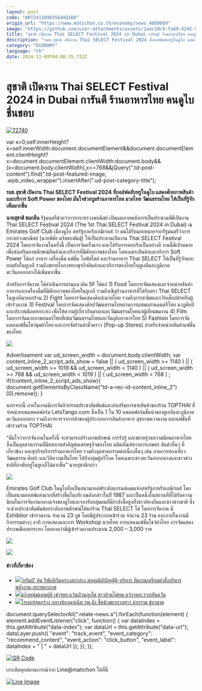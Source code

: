 ```yaml
---
layout: post
code: "ART24110903564XQ1B8"
origin_url: "https://www.matichon.co.th/economy/news_4889889"
image: "https://github.com/user-attachments/assets/1aac18c9-fa49-4242-9573-81c7b90e42c1"
title: "สุชาติ เปิดงาน Thai SELECT Festival 2024 in Dubai การันตี ร้านอาหารไทย คนดูไบชื่นชอบ"
description: "รมช.สุชาติ เปิดงาน Thai SELECT Festival 2024 ที่กอล์ฟคลับหรูในดูไบ แสดงศักยภาพสินค้าและบริการ Soft Power ของไทย มั่นใจช่วยบูมร้านอาหารไทย มวยไทย วัฒนธรรมไทย"
category: "ECONOMY"
language: "th"
date: 2024-11-09T04:00:35.732Z
---
```


# สุชาติ เปิดงาน Thai SELECT Festival 2024 in Dubai การันตี ร้านอาหารไทย คนดูไบชื่นชอบ

[![](https://www.matichon.co.th/wp-content/uploads/2024/11/72740.jpg "72740")](https://www.matichon.co.th/wp-content/uploads/2024/11/72740.jpg)

var x=0;self.innerHeight?x=self.innerWidth:document.documentElement&&document.documentElement.clientHeight?x=document.documentElement.clientWidth:document.body&&(x=document.body.clientWidth),x<=768&&jQuery(".td-post-content").find(".td-post-featured-image, .wpb\_video\_wrapper").insertAfter(".ud-post-category-title");

**รมช.สุชาติ เปิดงาน Thai SELECT Festival 2024 ที่กอล์ฟคลับหรูในดูไบ แสดงศักยภาพสินค้าและบริการ Soft Power ของไทย มั่นใจช่วยบูมร้านอาหารไทย มวยไทย วัฒนธรรมไทย ให้เป็นที่รู้จักเพิ่มมากขึ้น**

**นายสุชาติ ชมกลิ่น** รัฐมนตรีช่วยว่าการกระทรวงพาณิชย์ เปิดเผยภายหลังการเป็นประธานพิธีเปิดงาน Thai SELECT Festival 2024 (The 1st Thai SELECT Festival 2024 in Dubai) ณ Emirates Golf Club เมืองดูไบ สหรัฐอาหรับเอมิเรตส์ ว่า ตนได้รับมอบหมายจากรัฐมนตรีว่าการกระทรวงพาณิชย์ (นายพิชัย นริพทะพันธุ์) ให้เป็นประธานเปิดงาน Thai SELECT Festival 2024 โดยการจัดงานในครั้งนี้ เป็นการจัดครั้งแรก และได้รับการตอบรับเป็นอย่างดี งานนี้มีเป้าหมายเพื่อส่งเสริมภาพลักษณ์สินค้าและบริการที่มีศักยภาพของไทย โดยเฉพาะสินค้าและบริการ Soft Power ได้แก่ อาหาร เครื่องดื่ม แฟชั่น ไลฟ์สไตล์ และร้านอาหาร Thai SELECT ให้เป็นที่รู้จักและยอมรับในยูเออี รวมถึงขยายโอกาสทางธุรกิจสินค้าและบริการของไทยในยูเออีและภูมิภาคตะวันออกกลางได้เพิ่มมากขึ้น

สำหรับการจัดงาน ได้ดำเนินการผ่านแนวคิด 5F ได้แก่ 1) Food โดยการจัดแสดงและจำหน่ายสินค้าอาหารและเครื่องดื่มที่มีศักยภาพของไทยในยูเออี รวมถึงเชิญร้านอาหารที่ได้รับตรา Thai SELECT ในยูเออีมาออกร้าน 2) Fight โดยการจัดแสดงศิลปะมวยไทย รวมถึงการสาธิตและเวิร์คช็อปสำหรับผู้เข้าร่วมงาน 3) Festival โดยการจัดแสดงศิลปวัฒนธรรมไทยผ่านการผสมผสานดนตรีไทย นาฏศิลป์ และประเพณีลอยกระทง เพื่อให้ความรู้เกี่ยวกับมรดกและวัฒนธรรมไทยแก่ผู้เยี่ยมชมงาน 4) Film โดยการจัดฉายภาพยนตร์ไทยที่เน้นวัฒนธรรมไทยและวัตถุดิบอาหารไทย 5) Fashion โดยการจัดแสดงแฟชั่นโชว์ชุดผ้าไทย และการจัดร้านค้าชั่วคราว (Pop-up Stores) สำหรับจำหน่ายสินค้าแฟชั่นของไทย

![](https://www.matichon.co.th/wp-content/uploads/2024/11/S__240320519_0.jpg)

Advertisement var ud\_screen\_width = document.body.clientWidth; var content\_inline\_2\_script\_ads\_show = false || ( ud\_screen\_width >= 1140 ) || ( ud\_screen\_width >= 1019 && ud\_screen\_width < 1140 ) || ( ud\_screen\_width >= 768 && ud\_screen\_width < 1019 ) || ( ud\_screen\_width < 768 ) ; if(!content\_inline\_2\_script\_ads\_show){ document.getElementsByClassName("td-a-rec-id-content\_inline\_2")\[0\].remove(); }

นอกจากนี้ ภายในงานมีการจัดกิจกรรมประชาสัมพันธ์และส่งเสริมการขายสินค้าของร้าน TOPTHAI ที่จำหน่ายบนแพลตฟอร์ม LetsTango.com ซึ่งเป็น 1 ใน 10 แพลตฟอร์มชั้นนำของยูเออีและภูมิภาคตะวันออกกลาง รวมถึงการเจรจาการค้าของผู้ประกอบการสินค้าอาหาร สุขภาพความงาม และแฟชั่นที่เข้าร่วมร้าน TOPTHAI

“มั่นใจว่าการจัดงานในครั้งนี้ จะสามารถสร้างภาพลักษณ์ การรับรู้ และขยายฐานความนิยมอาหารไทย ซึ่งเป็นอุตสาหกรรมที่มีบทบาทสำคัญต่อเศรษฐกิจของไทย ผลิตภัณฑ์ทางการเกษตร สินค้าอื่นๆ ที่เกี่ยวข้อง และธุรกิจบริการร้านอาหารไทย รวมถึงอุตสาหกรรมต่อเนื่องอื่นๆ เช่น ภาคการท่องเที่ยว วัฒนธรรม ศิลปะ และวิถีความเป็นไทย ไปยังกลุ่มผู้บริโภค โดยเฉพาะชาวตะวันออกกลางและชาวต่างชาติที่อาศัยอยู่ในยูเออีได้มากขึ้น” นายสุชาติกล่าว

![](https://www.matichon.co.th/wp-content/uploads/2024/11/S__240320521_0.jpg)

Emirates Golf Club ในดูไบถือเป็นสนามกอล์ฟระดับแกรนด์เดมแห่งสหรัฐอาหรับเอมิเรตส์ โดยเป็นสนามกอล์ฟแห่งแรกที่สร้างขึ้นในบริเวณดังกล่าวในปี 1987 และเป็นหนึ่งในสถานที่ที่ได้รับความนิยมในการจัดงานกลางแจ้งของดูไบและรองรับกลุ่มคนที่มีกำลังซื้อสูงทั้งชาวท้องถิ่นและชาวต่างชาติ ซึ่งจะช่วยประชาสัมพันธ์ยกระดับภาพลักษณ์ให้แก่ร้าน Thai SELECT ได้ โดยการจัดงาน มี Exhibitor เข้าร่วมงาน จำนวน 23 บูธ โดยมีผู้ประกอบเข้าร่วม จำนวน 23 ร้าน และภายในงานมีกิจกรรมต่างๆ อาทิ การแสดงและการ Workshop มวยไทย การแสดงแฟชั่นโชว์ผ้าไทย การจัดแสดงประเพณีลอยกระทง โดยคาดว่ามีผู้เข้าร่วมงานประมาณ 2,000 – 3,000 ราย

![](https://www.matichon.co.th/wp-content/uploads/2024/11/S__240320522_0.jpg)

![](https://www.matichon.co.th/wp-content/uploads/2024/11/S__240320524_0.jpg)

#### ข่าวที่เกี่ยวข้อง

*   [![](https://www.matichon.co.th/wp-content/uploads/2024/11/AFP__20240914__36G93AY__v1__HighRes__UsVotePoliticsTrump.jpg)‘ทรัมป์’ ลุ้น รีพับลิกันครองสภาล่าง มุ่งคุมนิติบัญญัติ-บริหาร ทีมงานเตรียมคำสั่งบริหาร พลังงาน-สภาพอากาศ](https://www.matichon.co.th/foreign/news_4889902)
*   [![](https://www.matichon.co.th/wp-content/uploads/2024/11/danpoodee1.jpg)แก๊งหนุ่มแดนผู้ดี เช่าจยย.แว้นป่วนภูเก็ต ชาวบ้านไม่ทน แจ้งจนท.รวบทันควัน](https://www.matichon.co.th/region/news_4889897)
*   [![](https://www.matichon.co.th/wp-content/uploads/2024/11/268239-1.jpg)ไรเดอร์สุดกร่าง กลางห้องฉุกเฉิน รพ.ดัง ชี้หน้าพยาบาลสาว ด่ากราด ขู่อาฆาต](https://www.matichon.co.th/local/crime/news_4889864)

document.querySelectorAll(".relate-news a").forEach(function(element) { element.addEventListener("click", function() { var dataIndex = this.getAttribute("data-index"); var dataUrl = this.getAttribute("data-url"); dataLayer.push({ "event": "track\_event", "event\_category": "recommend\_content", "event\_action": "click\_button", "event\_label": dataIndex + " | " + dataUrl }); }); });

[![QR Code](https://www.matichon.co.th/wp-content/uploads/2023/07/wob1371z.jpg)](https://lin.ee/ht0nDxX)

เกาะติดทุกสถานการณ์จาก Line@matichon ได้ที่นี่

[![Line Image](https://www.matichon.co.th/wp-content/uploads/2023/07/th.png)](https://lin.ee/ht0nDxX)